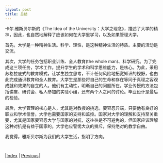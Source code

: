 ```yaml
---
layout: post
title: 总结
---
```


卡尔.雅斯贝尔斯的《The Idea of the University：大学之理念》，描述了大学的精神，因此，也自然地解释了应该如何在大学里学习，以及如果管理大学。

首先，大学是一种精神生活。科学、理性，是这种精神生活的特质。主要的活动是交流。

其次，大学的任务包括职业训练、全人教育(the whole man)、科学研究。为了完成这三项任务，学术工作，提升学生的学术和科学思维能力，是核心。为此，采用苏格拉底式的教育模式，让学生独立思考，不计任何风险地拓宽知识的视野，也由此完成通识教育和全人教育。大学生是那些将自己的生命和存在等同于真理之客观成就和效果的自立的人。他们有主动性，明晰自己的问题所在。学业传授的方法包括讲座、研讨会、私人参加的实验小组，还有两个人之间的讨论。毕业设计是最后的检验。

最后，大学管理的核心是人，尤其是对教授的挑选。要容忍异端，只要他有良好的职业和学术信誉。大学也需要国家的支持和监控。国家对大学的理解和支持至关重要，尤其是国家要容忍大学与国家的对抗，这往往是不可避免的，但国家应该理解这种对抗是有益于国家的。大学也应警惕大众的排斥，保持绝对的教学自由。

我觉得，雅斯贝尔斯为我们的大学生活，指明了方向。

<br/>

|[Index](../) | [Previous](3-5-society)|


